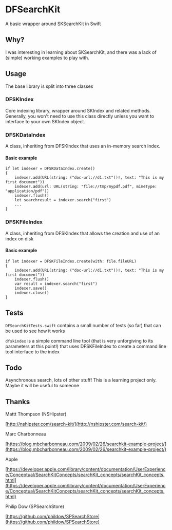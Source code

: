 # DFSearchKit
A basic wrapper around SKSearchKit in Swift

## Why?
I was interesting in learning about SKSearchKit, and there was a lack of (simple) working examples to play with.

## Usage

The base library is split into three classes

### DFSKIndex

Core indexing library, wrapper around SKIndex and related methods.  Generally, you won't need to use this class directly unless you want to interface to your own SKIndex object.

### DFSKDataIndex

A class, inheriting from DFSKIndex that uses an in-memory search index.

#### Basic example

```
if let indexer = DFSKDataIndex.create()
{
	indexer.add(URL(string: ("doc-url://d1.txt"))!, text: "This is my first document"))
	indexer.add(url: URL(string: "file://tmp/mypdf.pdf", mimeType: "application/pdf"))
	indexer.flush()
	let searchresult = indexer.search("first")
	...
}
```

### DFSKFileIndex

A class, inheriting from DFSKIndex that allows the creation and use of an index on disk

#### Basic example

```
if let indexer = DFSKFileIndex.create(with: file.fileURL)
{
	indexer.add(URL(string: ("doc-url://d1.txt"))!, text: "This is my first document"))
	indexer.flush()
	var result = indexer.search("first")
	indexer.save()
	indexer.close()
}
```

## Tests

`DFSearchKitTests.swift` contains a small number of tests (so far) that can be used to see how it works

`dfskindex` is a simple command line tool (that is very unforgiving to its parameters at this point!) that uses DFSKFileIndex to create a command line tool interface to the index

## Todo

Asynchronous search, lots of other stuff! This is a learning project only. Maybe it will be useful to someone 

## Thanks

Mattt Thompson (NSHipster)

[http://nshipster.com/search-kit/](http://nshipster.com/search-kit/)

Marc Charbonneau

[https://blog.mbcharbonneau.com/2009/02/26/searchkit-example-project/](https://blog.mbcharbonneau.com/2009/02/26/searchkit-example-project/)

Apple

[https://developer.apple.com/library/content/documentation/UserExperience/Conceptual/SearchKitConcepts/searchKit_concepts/searchKit_concepts.html](https://developer.apple.com/library/content/documentation/UserExperience/Conceptual/SearchKitConcepts/searchKit_concepts/searchKit_concepts.html)

Philip Dow (SPSearchStore)

[https://github.com/phildow/SPSearchStore](https://github.com/phildow/SPSearchStore)
